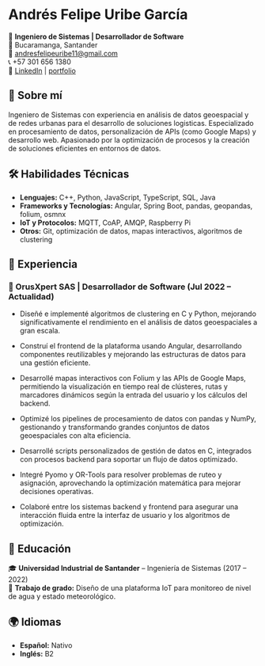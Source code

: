 # Andrés Felipe Uribe García  

🚀 **Ingeniero de Sistemas | Desarrollador de Software**  
📍 Bucaramanga, Santander  
📧 andresfelipeuribe11@gmail.com  
📞 +57 301 656 1380  
🔗 [LinkedIn](https://www.linkedin.com/in/andresfuribeg/) | [portfolio](https://lotuszaheer.github.io/)  

## 🌟 Sobre mí  
Ingeniero de Sistemas con experiencia en análisis de datos geoespacial y de redes urbanas para el desarrollo de soluciones logisticas. Especializado en procesamiento de datos, personalización de APIs (como Google Maps) y desarrollo web. Apasionado por la optimización de procesos y la creación de soluciones eficientes en entornos de datos.  

## 🛠️ Habilidades Técnicas  
- **Lenguajes:** C++, Python, JavaScript, TypeScript, SQL, Java
- **Frameworks y Tecnologías:** Angular, Spring Boot, pandas, geopandas, folium, osmnx
- **IoT y Protocolos:** MQTT, CoAP, AMQP, Raspberry Pi  
- **Otros:** Git, optimización de datos, mapas interactivos, algoritmos de clustering 

## 💼 Experiencia  
### 🏢 OrusXpert SAS | **Desarrollador de Software** (Jul 2022 – Actualidad)  

- Diseñé e implementé algoritmos de clustering en C y Python, mejorando significativamente el rendimiento en el análisis de datos geoespaciales a gran escala.

- Construí el frontend de la plataforma usando Angular, desarrollando componentes reutilizables y mejorando las estructuras de datos para una gestión eficiente.

- Desarrollé mapas interactivos con Folium y las APIs de Google Maps, permitiendo la visualización en tiempo real de clústeres, rutas y marcadores dinámicos según la entrada del usuario y los cálculos del backend.

- Optimizé los pipelines de procesamiento de datos con pandas y NumPy, gestionando y transformando grandes conjuntos de datos geoespaciales con alta eficiencia.

- Desarrollé scripts personalizados de gestión de datos en C, integrados con procesos backend para soportar un flujo de datos optimizado.

- Integré Pyomo y OR-Tools para resolver problemas de ruteo y asignación, aprovechando la optimización matemática para mejorar decisiones operativas.

- Colaboré entre los sistemas backend y frontend para asegurar una interacción fluida entre la interfaz de usuario y los algoritmos de optimización.

## 📖 Educación  
🎓 **Universidad Industrial de Santander** – Ingeniería de Sistemas (2017 – 2022)  
📜 **Trabajo de grado:** Diseño de una plataforma IoT para monitoreo de nivel de agua y estado meteorológico.  

## 🌍 Idiomas  
- **Español:** Nativo  
- **Inglés:** B2  
